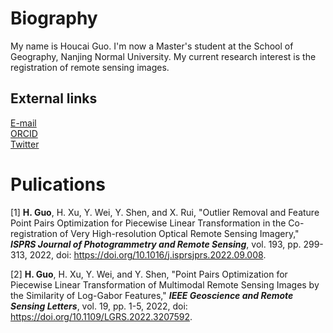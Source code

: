 # Biography
  My name is Houcai Guo. I'm now a Master's student at the School of Geography, Nanjing Normal University. My current research interest is the registration of remote sensing images.  
## External links  
  [E-mail](guohoucai@nnu.edu.cn)  
  [ORCID](https://orcid.org/0000-0001-8275-5316)  
  [Twitter](https://twitter.com/naivechild_ghc)  
# Pulications  
[1] **H. Guo**, H. Xu, Y. Wei, Y. Shen, and X. Rui, "Outlier Removal and Feature Point Pairs Optimization for Piecewise Linear Transformation in the Co-registration of Very High-resolution Optical Remote Sensing Imagery," ***ISPRS Journal of Photogrammetry and Remote Sensing***, vol. 193, pp. 299-313, 2022, doi: https://doi.org/10.1016/j.isprsjprs.2022.09.008.  

[2] **H. Guo**, H. Xu, Y. Wei, and Y. Shen, "Point Pairs Optimization for Piecewise Linear Transformation of Multimodal Remote Sensing Images by the Similarity of Log-Gabor Features," ***IEEE Geoscience and Remote Sensing Letters***, vol. 19, pp. 1-5, 2022, doi: https://doi.org/10.1109/LGRS.2022.3207592.  





